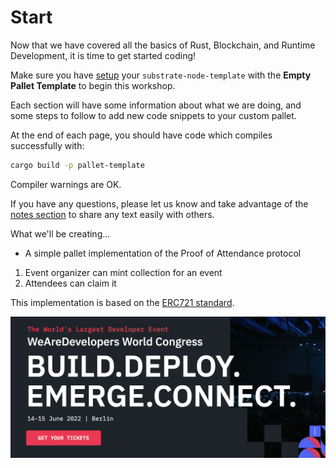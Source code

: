 # Start

Now that we have covered all the basics of Rust, Blockchain, and Runtime Development, it is time to get started coding!

Make sure you have [setup](../setup.md) your `substrate-node-template` with the **Empty Pallet Template** to begin this workshop.

Each section will have some information about what we are doing, and some steps to follow to add new code snippets to your custom pallet.

At the end of each page, you should have code which compiles successfully with:

```bash
cargo build -p pallet-template
```

Compiler warnings are OK.

If you have any questions, please let us know and take advantage of the [notes section](../notes.md) to share any text easily with others.


<!-- slide:break -->

What we'll be creating...

* A simple pallet implementation of the Proof of Attendance protocol
1. Event organizer can mint collection for an event
1. Attendees can claim it

This implementation is based on the [ERC721 standard](https://github.com/OpenZeppelin/openzeppelin-contracts/tree/master/contracts/token/ERC721).

![WAD](../assets/example.png)
